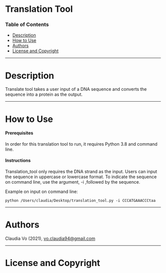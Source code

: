 # Translation Tool

### Table of Contents
- [Description](#description)
- [How to Use](#how-to-use)
- [Authors](#authors)
- [License and Copyright](#license-and-copyright)

---

# Description 
Translate tool takes a user input of a DNA sequence and converts the sequence into a protein as the output. 

---

# How to Use

#### Prerequisites
In order for this translation tool to run, it requires Python 3.8 and command line.

#### Instructions

Translation_tool only requires the DNA strand as the input. Users can input the sequence in uppercase or lowercase format. 
To indicate the sequence on command line, use the argument, -i ,followed by the sequence.

Example on input on command line:

```
python /Users/claudia/Desktop/translation_tool.py -i CCCATGAAACCCtaa
```


---

# Authors
Claudia Vo (2021), vo.claudia94@gmail.com

---

# License and Copyright
